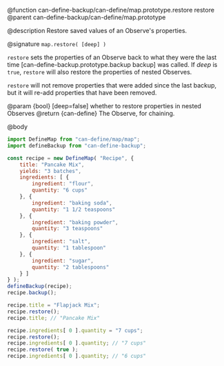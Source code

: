 @function can-define-backup/can-define/map.prototype.restore restore
@parent can-define-backup/can-define/map.prototype

@description Restore saved values of an Observe's properties.

@signature `map.restore( [deep] )`

`restore` sets the properties of an Observe back to what they were the last time
[can-define-backup.prototype.backup backup] was called. If _deep_ is `true`,
`restore` will also restore the properties of nested Observes.

`restore` will not remove properties that were added since the last backup, but it
will re-add properties that have been removed.

@param {bool} [deep=false] whether to restore properties in nested Observes
@return {can-define} The Observe, for chaining.

@body

```js
import DefineMap from "can-define/map/map";
import defineBackup from "can-define-backup";

const recipe = new DefineMap( "Recipe", {
	title: "Pancake Mix",
	yields: "3 batches",
	ingredients: [ {
		ingredient: "flour",
		quantity: "6 cups"
	}, {
		ingredient: "baking soda",
		quantity: "1 1/2 teaspoons"
	}, {
		ingredient: "baking powder",
		quantity: "3 teaspoons"
	}, {
		ingredient: "salt",
		quantity: "1 tablespoon"
	}, {
		ingredient: "sugar",
		quantity: "2 tablespoons"
	} ]
} );
defineBackup(recipe);
recipe.backup();

recipe.title = "Flapjack Mix";
recipe.restore();
recipe.title; // "Pancake Mix"

recipe.ingredients[ 0 ].quantity = "7 cups";
recipe.restore();
recipe.ingredients[ 0 ].quantity; // "7 cups"
recipe.restore( true );
recipe.ingredients[ 0 ].quantity; // "6 cups"
```
